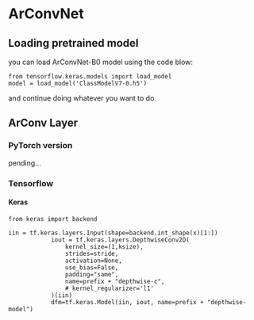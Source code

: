 # ArConvNet

## Loading pretrained model
you can load ArConvNet-B0 model using the code blow:
```
from tensorflow.keras.models import load_model
model = load_model('ClassModelV7-0.h5')
```
and continue doing whatever you want to do.

## ArConv Layer
### PyTorch version
pending...
### Tensorflow
#### Keras
```
from keras import backend

iin = tf.keras.layers.Input(shape=backend.int_shape(x)[1:])
            iout = tf.keras.layers.DepthwiseConv2D(
                kernel_size=(1,ksize),
                strides=stride,
                activation=None,
                use_bias=False,
                padding="same",
                name=prefix + "depthwise-c",
                # kernel_regularizer='l1'
            )(iin)
            dfm=tf.keras.Model(iin, iout, name=prefix + "depthwise-model")
```
